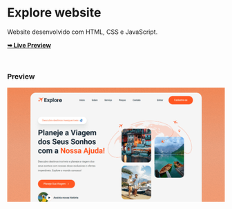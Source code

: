 # Explore website

Website desenvolvido com HTML, CSS e JavaScript.

<a href="https://explore-wb.netlify.app/" target="_blank"><strong>➥ Live Preview</strong></a>

<br />

### Preview

![Explore Desktop Demo](./assets/img/meta-banner.png "Desktop Demo")

